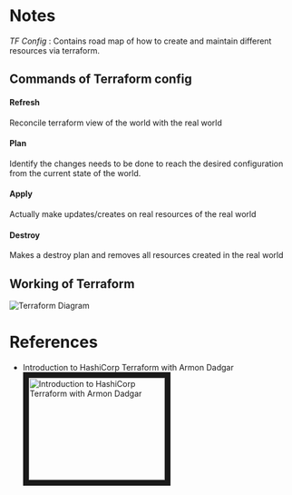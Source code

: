 

# Notes

*TF Config* : Contains road map of how to create and maintain different resources via terraform.

## Commands of Terraform config

#### Refresh
Reconcile terraform view of the world with the real world

#### Plan
Identify the changes needs to be done to reach the desired configuration from the current state of the world.

#### Apply
Actually make updates/creates on real resources of the real world

#### Destroy
Makes a destroy plan and removes all resources created in the real world


## Working of Terraform

![Terraform Diagram](https://github.com/hobbes09/backendDevNotes/blob/master/terraform/resources/pic1.png "Terraform Diagram")




# References

- Introduction to HashiCorp Terraform with Armon Dadgar
<a href="http://www.youtube.com/watch?feature=player_embedded&v=h970ZBgKINg" target="_blank"><img src="http://img.youtube.com/vi/h970ZBgKINg/0.jpg"
alt="Introduction to HashiCorp Terraform with Armon Dadgar" width="240" height="180" border="10" /></a>
